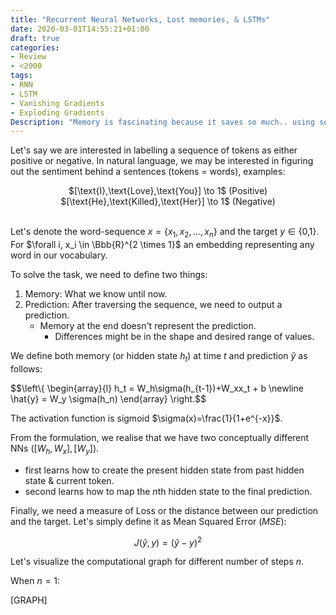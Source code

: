 ```yaml
---
title: "Recurrent Neural Networks, Lost memories, & LSTMs"
date: 2020-03-01T14:55:21+01:00
draft: true
categories:
- Review
- <2000
tags:
- RNN
- LSTM
- Vanishing Gradients
- Exploding Gradients
Description: "Memory is fascinating because it saves so much.. using so little."
---
```


Let's say we are interested in labelling a sequence of tokens as either positive or negative. In natural language, we may be interested in figuring out the sentiment behind a sentences (tokens = words), examples:

<div style="text-align:center">
$[\text{I},\text{Love},\text{You}] \to 1$ (Positive)<br/>
$[\text{He},\text{Killed},\text{Her}] \to 1$ (Negative)
</div><br/>

Let's denote the word-sequence $x=\{x_1,x_2,\dots,x_n\}$ and the target $y \in \text{\{0,1}\}$. For $\forall i, x_i \in \Bbb{R}^{2 \times 1}$ an embedding representing any word in our vocabulary.

To solve the task, we need to define two things:
1. Memory: What we know until now.  
2. Prediction: After traversing the sequence, we need to output a prediction.
    - Memory at the end doesn't represent the prediction.
        - Differences might be in the shape and desired range of values.

We define both memory (or hidden state $h_t$) at time $t$ and prediction $\hat{y}$ as follows:

$$\left\\{ 
\begin{array}{l}
h_t = W_h\sigma(h_{t-1})+W_xx_t + b \newline
\hat{y} = W_y \sigma(h_n)
\end{array}
\right.$$

The activation function is sigmoid $\sigma(x)=\frac{1}{1+e^{-x}}$. 

From the formulation, we realise that we have two conceptually different NNs ($[W_h, W_x], [W_y]$). 
- first learns how to create the present hidden state from past hidden state & current token. 
- second learns how to map the $n$th hidden state to the final prediction.

Finally, we need a measure of Loss or the distance between our prediction and the target. Let's simply define it as Mean Squared Error ($MSE$):

$$J(\hat{y},y)=(\hat{y}-y)^2$$

Let's visualize the computational graph for different number of steps $n$.

When $n=1$:

[GRAPH]
